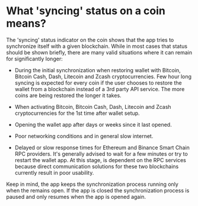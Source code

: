 # What 'syncing' status on a coin means?

The 'syncing' status indicator on the coin shows that the app tries to synchronize itself with a given blockchain. While in most cases that status should be shown briefly, there are many valid situations where it can remain for significantly longer:

- During the initial synchronization when restoring wallet with Bitcoin, Bitcoin Cash, Dash, Litecoin and Zcash cryptocurrencies. Few hour long syncing is expected for every coin if the user chooses to restore the wallet from a blockchain instead of a 3rd party API service. The more coins are being restored the longer it takes.

- When activating Bitcoin, Bitcoin Cash, Dash, Litecoin and Zcash cryptocurrencies for the 1st time after wallet setup.

- Opening the wallet app after days or weeks since it last opened.

- Poor networking conditions and in general slow internet.

- Delayed or slow response times for Ethereum and Binance Smart Chain RPC providers. It's generally advised to wait for a few minutes or try to restart the wallet app. At this stage, is dependent on the RPC services because direct communication solutions for these two blockchains currently result in poor usability.

Keep in mind, the app keeps the synchronization process running only when the remains open. If the app is closed the synchronization process is paused and only resumes when the app is opened again.
